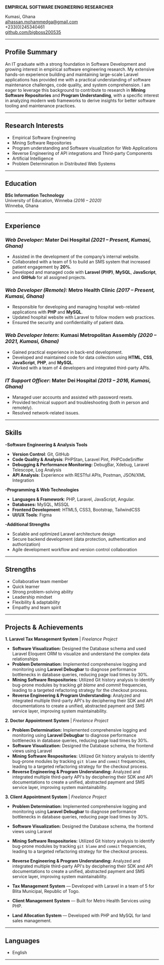 
**EMPIRICAL SOFTWARE ENGINEERING RESEARCHER**

Kumasi, Ghana   
[alhassan.mohammedga@gmail.com](mailto:alhassan.mohammedga@gmail.com)        
+233(0)245340461     
[github.com/bigboss200535](https://github.com/bigboss200535)                             

---

## Profile Summary
An IT graduate with a strong foundation in Software Development and growing interest in empirical software engineering research. My extensive hands-on experience building and maintaining large-scale Laravel applications has provided me with a practical understanding of software maintenance challenges, code quality, and system comprehension. I am eager to leverage this background to contribute to research in **Mining Software Repositories** and **Program Understanding**, with  a specific interest in analyzing modern web frameworks to derive insights for better software tooling and maintenance practices. 


---

## Research Interests
- Empirical Software Engineering
- Mining Software Repositories
- Program understanding and Software visualization for Web Applications
- Reverse Engineering of API integrations and Third-party Components
- Artificial Intelligence
- Problem Determination in Distributed Web Systems

---

## Education

**BSc Information Technology**  
University of Education, Winneba *(2016 – 2020)*  
Winneba, Ghana

---

## Experience

### *Web Developer:* Mater Dei Hospital *(2021 – Present, Kumasi, Ghana)*
- Assisted in the development of the company’s internal website.  
- Collaborated with a team of 5 to build an SMS system that increased patient engagement by **20%**.  
- Developed and managed code with **Laravel (PHP)**, **MySQL**, **JavaScript**, and **GitHub** for all assigned projects.

### *Web Developer (Remote):* Metro Health Clinic *(2017 – Present, Kumasi, Ghana)*
- Responsible for developing and managing hospital web-related applications with **PHP** and **MySQL**.  
- Updated hospital website with Laravel to follow modern web practices.  
- Ensured the security and confidentiality of patient data.

### *Web Developer Intern*:  Kumasi Metropolitan Assembly *(2020 – 2021, Kumasi, Ghana)*
- Gained practical experience in back-end development.  
- Developed and maintained code for data collection using **HTML**, **CSS**, **JavaScript**, **PHP**, and **MySQL**.  
- Worked with a team of 4 developers and integrated third-party APIs.

### *IT Support Officer*: Mater Dei Hospital *(2013 – 2016, Kumasi, Ghana)*
- Managed user accounts and assisted with password resets.  
- Provided technical support and troubleshooting (both in person and remotely).  
- Resolved network-related issues.
   
---

## Skills

**-Software Engineering & Analysis Tools**
 - **Version Control**: Git, GitHub
 - **Code Quality & Analysis**: PHPStan, Laravel Pint, PHPCodeSniffer
 - **Debugging & Performance Monitoring:** DebugBar, Xdebug, Laravel Telescope, Log Analysis
 - **API Analysis**: Experience with RESTful APIs, Postman, JSON/XML Integration

**-Programming & Web Technologies**
- **Languages & Framework**: PHP, Laravel, JavaScript, Angular.
- **Databases:** MySQL, MSSQL
- **Frontend Development**: HTML5, CSS3, Bootstrap, TailwindCSS
- **UI/UX Tools**: Figma

**-Additional Strengths**
- Scalable and optimized Laravel architecture design
- Secure backend development (data protection, authentication and authorization)
- Agile development workflow and version control collaboration

---

## Strengths

- Collaborative team member  
- Quick learner  
- Strong problem-solving ability  
- Leadership mindset  
- Flexibility & adaptability  
- Empathy and team spirit

---

## Projects & Achievements
**1. Laravel Tax Management System**  | *Freelance Project*
- **Software Visualization:** Designed the Database schema and used Laravel Eloquent ORM to visualize and understand the complex data relationships
- **Problem Determination:** Implemented comprehensive logging and monitoring using **Laravel Debugbar** to diagnose performance bottlenecks in database queries, reducing page load times by 30%.
- **Mining Software Respositories:** Utilized Git history analysis to identify bug-prone modules by tracking *git blame* and *commit* frequencies, leading to a targeted refactoring strategy for the checkout process.
- **Reverse Engineering & Program Understanding:** Analyzed and integrated multiple third-party API's by deciphering their SDK and API documentations to create a unified, abstracted payment and SMS service layer, improving system maintainability.

   
**2. Doctor Appointment System** | *Freelance Project*
- **Problem Determination:** Implemented comprehensive logging and monitoring using **Laravel Debugbar** to diagnose performance bottlenecks in database queries, reducing page load times by 30%.
- **Software Visualization:** Designed the Database schema, the frontend views using Laravel 
- **Mining Software Respositories:** Utilized Git history analysis to identify bug-prone modules by tracking `git blame` and `commit` frequencies, leading to a targeted refactoring strategy for the checkout process.
- **Reverse Engineering & Program Understanding:** Analyzed and integrated multiple third-party API's by deciphering their SDK and API documentations to create a unified, abstracted payment and SMS service layer, improving system maintainability.


**3. Client Appointment System** | *Freelance Project*
- **Problem Determination:** Implemented comprehensive logging and monitoring using **Laravel Debugbar** to diagnose performance bottlenecks in database queries, reducing page load times by 30%.
- **Software Visualization:** Designed the Database schema, the frontend views using Laravel 
- **Mining Software Respositories:** Utilized Git history analysis to identify bug-prone modules by tracking `git blame` and `commit` frequencies, leading to a targeted refactoring strategy for the checkout process.
- **Reverse Engineering & Program Understanding:** Analyzed and integrated multiple third-party API's by deciphering their SDK and API documentations to create a unified, abstracted payment and SMS service layer, improving system maintainability.

 
- **Tax Management System** — Developed with Laravel in a team of 5 for Blita Municipal, Republic of Togo.  
- **Client Management System** — Built for Metro Health Services using PHP.  
- **Land Allocation System** — Developed with PHP and MySQL for land sales management.

---

## Languages
- English


---
